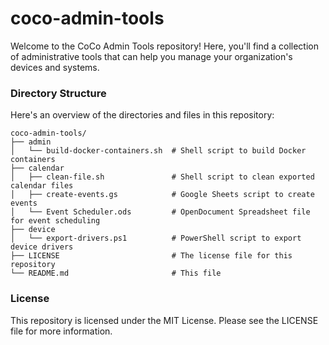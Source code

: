 # coco-admin-tools

Welcome to the CoCo Admin Tools repository! Here, you'll find a collection of administrative tools 
that can help you manage your organization's devices and systems.

### Directory Structure

Here's an overview of the directories and files in this repository:

```
coco-admin-tools/
├── admin
│   └── build-docker-containers.sh  # Shell script to build Docker containers
├── calendar
│   ├── clean-file.sh               # Shell script to clean exported calendar files
│   ├── create-events.gs            # Google Sheets script to create events
│   └── Event Scheduler.ods         # OpenDocument Spreadsheet file for event scheduling
├── device
│   └── export-drivers.ps1          # PowerShell script to export device drivers
├── LICENSE                         # The license file for this repository
└── README.md                       # This file
```

### License

This repository is licensed under the MIT License. Please see the LICENSE file for more information.
